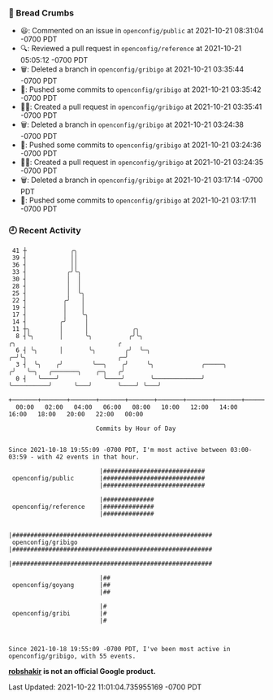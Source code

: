 ### 🍞 Bread Crumbs

 * 😃: Commented on an issue in `openconfig/public` at 2021-10-21 08:31:04 -0700 PDT
 * 🔍: Reviewed a pull request in  `openconfig/reference` at 2021-10-21 05:05:12 -0700 PDT
 * 🗑: Deleted a branch in `openconfig/gribigo` at 2021-10-21 03:35:44 -0700 PDT
 * 🚢: Pushed some commits to `openconfig/gribigo` at 2021-10-21 03:35:42 -0700 PDT
 * ✍🏼: Created a pull request in `openconfig/gribigo` at 2021-10-21 03:35:41 -0700 PDT
 * 🗑: Deleted a branch in `openconfig/gribigo` at 2021-10-21 03:24:38 -0700 PDT
 * 🚢: Pushed some commits to `openconfig/gribigo` at 2021-10-21 03:24:36 -0700 PDT
 * ✍🏼: Created a pull request in `openconfig/gribigo` at 2021-10-21 03:24:35 -0700 PDT
 * 🗑: Deleted a branch in `openconfig/gribigo` at 2021-10-21 03:17:14 -0700 PDT
 * 🚢: Pushed some commits to `openconfig/gribigo` at 2021-10-21 03:17:11 -0700 PDT

### 🕘 Recent Activity
```
 41 ┼            ╭╮
 39 ┤            ││
 36 ┤            ││
 33 ┤           ╭╯╰╮
 30 ┤           │  │
 28 ┤           │  │
 25 ┤           │  ╰╮
 22 ┤          ╭╯   │
 19 ┤          │    │
 17 ┤          │    ╰╮
 14 ┤         ╭╯     │
 11 ┼╮        │      │            ╭╮
  8 ┤╰╮       │      ╰╮          ╭╯╰╮                                    ╭╮                            ╭
  6 ┤ ╰╮      │       ╰╮        ╭╯  ╰─╮                                ╭─╯╰╮                         ╭─╯
  3 ┤  ╰╮    ╭╯        ╰──╮    ╭╯     ╰╮             ╭─────╮          ╭╯   ╰─╮   ╭───────╮    ╭─╮   ╭╯
  0 ┤   ╰────╯            ╰────╯       ╰─────────────╯     ╰──────────╯      ╰───╯       ╰────╯ ╰───╯
    +───────+───────+───────+───────+───────+───────+───────+───────+───────+───────+───────+───────+────
  00:00   02:00   04:00   06:00   08:00   10:00   12:00   14:00   16:00   18:00   20:00   22:00   00:00   

						Commits by Hour of Day


Since 2021-10-18 19:55:09 -0700 PDT, I'm most active between 03:00-03:59 - with 42 events in that hour.

```



```
                         |############################
 openconfig/public       |############################
                         |############################

                         |##############
 openconfig/reference    |##############
                         |##############

                         |#######################################################
 openconfig/gribigo      |#######################################################
                         |#######################################################

                         |##
 openconfig/goyang       |##
                         |##

                         |#
 openconfig/gribi        |#
                         |#



Since 2021-10-18 19:55:09 -0700 PDT, I've been most active in openconfig/gribigo, with 55 events.

```
**[robshakir](mailto:robjs@google.com) is not an official Google product.**  


Last Updated: 2021-10-22 11:01:04.735955169 -0700 PDT
